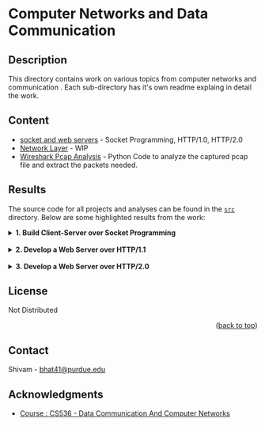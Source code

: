# Computer Networks and Data Communication

## Description
<section id="readme-top"></section>
This directory contains work on various topics from computer networks and communication . Each sub-directory has it's own readme explaing in detail the work.

## Content

- [socket and web servers](./socket/) - Socket Programming, HTTP/1.0, HTTP/2.0
- [Network Layer](./socket/) - WIP
- [Wireshark Pcap Analysis](./pcap/) - Python Code to analyze the captured pcap file and extract the packets needed.

## Results

The source code for all projects and analyses can be found in the [`src`](./src) directory. Below are some highlighted results from the work:

<details>
<summary><strong>1. Build Client-Server over Socket Programming</strong></summary>
  
### Functionality:
  
#### 1.1. Client-server communication:
- Enable client and server to communicate over TCP/IP sockets.
- Client sends messages to server, which responds back.

#### 1.2. Support for different machines:
- Modify code to accept IP address and port number as command line arguments.
- Test initially on localhost, then configure for specified machines.

#### 1.3. Multi-client support on server:
- Revise server code to handle multiple client connections concurrently using Pthreads.
- Clients can connect from different machines and interact with the server simultaneously.

<div align="center">

<img src="img/A1.png" alt="Server Client over local-machine:port" width="350px">
<br>
<em>Figure 1.1: Server opens a server process to client over TCP on the same machine and port.</em>
</div>

<br>

<div align="center">

<img src="img/A2.png" alt="Server Client over local-machine:port" width="350px">
<br>
<em>Figure 1.2: Server opens a server process to client over TCP on different machines and port.</em>
</div>

<br>

<div align="center">

<img src="img/A3.png" alt="Single Server Multi Client commmunication" width="350px">
<br>
<em>Figure 1.3: A single server communicates with multiple clients over TCP connections using Pthreads, each on different machines and ports.</em>
</div>
  
</details>

<br>

<details>
<summary><strong>2. Develop a Web Server over HTTP/1.1</strong></summary>

Implement a basic web server (server1.c) with specific HTTP response functionalities, including error handling. Its able to send test files like text.html, picture.html, and bigpicture.html, and handle browser connections for testing.

#### Deliverables:

- **Server Code:** `server1.c`
  - Implementation of a simple web server.

- **Client Code:** `client1.c`
  - Revised client code to test server functionality, with the browser acting as the client in this context.

- **Test Files:**
  - `text.html`: HTML file containing text only.
  - `picture.html`: HTML file containing text and a small picture (< 200KB).
  - `bigpicture.html`: HTML file containing text and a big picture (> 1MB).

#### Testing Deliverables:

- Verify HTTP request format visibility in server console.
- Test server-client interaction for different HTTP requests and responses.
- Connect to the server from a browser using the specified URL format.
- Test server responses for 404 (Not Found), 400 (Bad Request), and 505 (HTTP Version Not Supported) errors.

<div align="center">

<img src="img/B1.png" alt="Server Client over local-machine:port" width="350px">
<br>
<em>Figure 2.1: Server listens for client (browser)</em>
</div>

<br>

<div align="center">

<img src="img/B2.png" alt="Server Client over local-machine:port" width="350px">
<br>
<em>Figure 2.2: Client (browser) sends video and image test</em>
</div>

</details>

<br>

<details>
<summary><strong>3. Develop a Web Server over HTTP/2.0</strong></summary>

Implementation of HTTP/2.0 support in client-server communication for efficient retrieval of multiple webpage objects.

**Deliverables:**

1. **Code Modification:**
   - Update client and server code to support HTTP/2.0.
   - Save modified code as `client2.c` and `server2.c`.

2. **Testing and Comparison:**
   - Deploy server and client locally to compare HTTP/1.1 and HTTP/2.0 performance.
   - Test with `video.html` and analyze loading process differences.
   
3. **Deployment and Comparison:**
   - Deploy HTTP/1.1 and HTTP/2.0 servers on different ports.
   - Run clients on separate hosts to observe simultaneous GET requests.

<div align="center">

<img src="img/C1.png" alt="Client Sending HTTP/2.0 Requests" width="350px" height="250px">
<img src="img/C2.png" alt="Server Responding to HTTP/2.0 Requests" width="350px" height="250px">
<br>
<em>Figures 3: Client sending HTTP/2.0 requests and server responding to HTTP/2.0 requests.</em>
</div>


</details>


## License
Not Distributed

<p align="right">(<a href="#readme-top">back to top</a>)</p>

<!-- CONTACT -->
## Contact

Shivam - [bhat41@purdue.edu](mailto:bhat41@purdue.edu)


<!-- ACKNOWLEDGMENTS -->
## Acknowledgments
* [Course : CS536 - Data Communication And Computer Networks](https://www.cs.purdue.edu/homes/chunyi/teaching/cs536-sp23/cs536-sp23.html)



